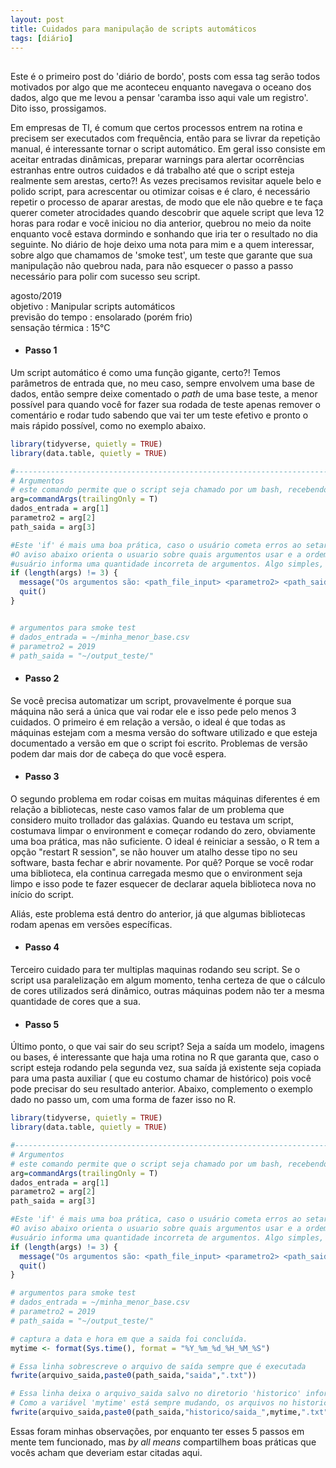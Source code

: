 ```yaml
---
layout: post
title: Cuidados para manipulação de scripts automáticos
tags: [diário]
---  
```

##

 Este é o primeiro post do 'diário de bordo', posts com essa tag serão todos motivados por algo que me aconteceu enquanto navegava o oceano dos dados, algo que me levou a pensar 'caramba isso aqui vale um registro'. Dito isso, prossigamos.  
 
 Em empresas de TI, é comum que certos processos entrem na rotina e precisem ser executados com frequência, então para se livrar da repetição manual, é interessante tornar o script automático. Em geral isso consiste em aceitar entradas dinâmicas, preparar warnings para alertar ocorrências estranhas entre outros cuidados e dá trabalho até que o script esteja realmente sem arestas, certo?! As vezes precisamos revisitar aquele belo e polido script, para acrescentar ou otimizar coisas e é claro, é necessário repetir o processo de aparar arestas, de modo que ele não quebre e te faça querer cometer atrocidades quando descobrir que aquele script que leva 12 horas para rodar e você iniciou no dia anterior, quebrou no meio da noite enquanto você estava dormindo e sonhando que iria ter o resultado no dia seguinte. No diário de hoje deixo uma nota para mim e a quem interessar, sobre algo que chamamos de 'smoke test', um teste que garante que sua manipulação não quebrou nada, para não esquecer o passo a passo necessário para polir com sucesso seu script. 
 
 agosto/2019  
 objetivo : Manipular scripts automáticos  
 previsão do tempo : ensolarado (porém frio)  
 sensação térmica : 15°C

- #### Passo 1  
Um script automático é como uma função gigante, certo?! Temos parâmetros de entrada que, no meu caso, sempre envolvem uma base de dados, então sempre deixe comentado o *path* de uma base teste, a menor possível para quando você for fazer sua rodada de teste apenas remover o comentário e rodar tudo sabendo que vai ter um teste efetivo e pronto o mais rápido possível, como no exemplo abaixo.

```r
library(tidyverse, quietly = TRUE)
library(data.table, quietly = TRUE)

#----------------------------------------------------------------------
# Argumentos
# este comando permite que o script seja chamado por um bash, recebendo dele os argumentos setados (recomendo checar o help do commandArgs)
arg=commandArgs(trailingOnly = T)
dados_entrada = arg[1]
parametro2 = arg[2]
path_saida = arg[3]

#Este 'if' é mais uma boa prática, caso o usuário cometa erros ao setar os argumentos, o script para na hora, e retorna um aviso.
#O aviso abaixo orienta o usuario sobre quais argumentos usar e a ordem em que devem ser informados. É ativado quando o 
#usuário informa uma quantidade incorreta de argumentos. Algo simples, normalmente um script precisa de vários avisos e checkups. 
if (length(args) != 3) {
  message("Os argumentos são: <path_file_input> <parametro2> <path_saida> \n O script assume entrada zipada")
  quit()
}


# argumentos para smoke test
# dados_entrada = ~/minha_menor_base.csv
# parametro2 = 2019
# path_saida = "~/output_teste/"

```

- #### Passo 2
Se você precisa automatizar um script, provavelmente é porque sua máquina não será a única que vai rodar ele e isso pede pelo menos 3 cuidados. O primeiro é em relação a versão, o ideal é que todas as máquinas estejam com a mesma versão do software utilizado e que esteja documentado a versão em que o script foi escrito. Problemas de versão podem dar mais dor de cabeça do que você espera.

- #### Passo 3
O segundo problema em rodar coisas em muitas máquinas diferentes é em relação a bibliotecas, neste caso vamos falar de um problema que considero muito trollador das galáxias. Quando eu testava um script, costumava limpar o environment e começar rodando do zero, obviamente uma boa prática, mas não suficiente. O ideal é reiniciar a sessão, o R tem a opção "restart R session", se não houver um atalho desse tipo no seu software, basta fechar e abrir novamente. Por quê? Porque se você rodar uma biblioteca, ela continua carregada mesmo que o environment seja limpo e isso pode te fazer esquecer de declarar aquela biblioteca nova no início do script. 

Aliás, este problema está dentro do anterior, já que algumas bibliotecas rodam apenas em versões específicas. 

- #### Passo 4  
Terceiro cuidado para ter multiplas maquinas rodando seu script. Se o script usa paralelização em algum momento, tenha certeza de que o cálculo de cores utilizados será dinâmico, outras máquinas podem não ter a mesma quantidade de cores que a sua.

- #### Passo 5  
Último ponto, o que vai sair do seu script? Seja a saída um modelo, imagens ou bases, é interessante que haja uma rotina no R que garanta que, caso o script esteja rodando pela segunda vez, sua saída já existente seja copiada para uma pasta auxiliar ( que eu costumo chamar de histórico) pois você pode precisar do seu resultado anterior. Abaixo, complemento o exemplo dado no passo um, com uma forma de fazer isso no R.

```r
library(tidyverse, quietly = TRUE)
library(data.table, quietly = TRUE)

#----------------------------------------------------------------------
# Argumentos
# este comando permite que o script seja chamado por um bash, recebendo dele os argumentos setados (recomendo checar o help do commandArgs)
arg=commandArgs(trailingOnly = T)
dados_entrada = arg[1]
parametro2 = arg[2]
path_saida = arg[3]

#Este 'if' é mais uma boa prática, caso o usuário cometa erros ao setar os argumentos, o script para na hora, e retorna um aviso.
#O aviso abaixo orienta o usuario sobre quais argumentos usar e a ordem em que devem ser informados. É ativado quando o 
#usuário informa uma quantidade incorreta de argumentos. Algo simples, normalmente um script precisa de vários avisos e checkups. 
if (length(args) != 3) {
  message("Os argumentos são: <path_file_input> <parametro2> <path_saida> \n O script assume entrada zipada")
  quit()
}

# argumentos para smoke test
# dados_entrada = ~/minha_menor_base.csv
# parametro2 = 2019
# path_saida = "~/output_teste/"

# captura a data e hora em que a saida foi concluída.
mytime <- format(Sys.time(), format = "%Y_%m_%d_%H_%M_%S")

# Essa linha sobrescreve o arquivo de saída sempre que é executada
fwrite(arquivo_saida,paste0(path_saida,"saida",".txt"))

# Essa linha deixa o arquivo_saida salvo no diretorio 'historico' informando a data em que ele foi gerado.
# Como a variável 'mytime' está sempre mudando, os arquivos no historico não serão sobrescritos
fwrite(arquivo_saida,paste0(path_saida,"historico/saida_",mytime,".txt"))
```

Essas foram minhas observações, por enquanto ter esses 5 passos em mente tem funcionado, mas *by all means* compartilhem boas práticas que vocês acham que deveriam estar citadas aqui.  

